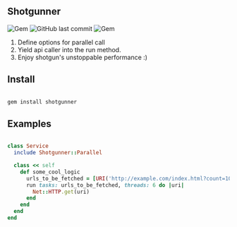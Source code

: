 ## Shotgunner
![Gem]()
![GitHub last commit]()
![Gem]()

1. Define options for parallel call
2. Yield api caller into the run method.
3. Enjoy shotgun's unstoppable performance :)

## Install

```ruby

gem install shotgunner

```
## Examples

```ruby

class Service
  include Shotgunner::Parallel

  class << self
    def some_cool_logic
      urls_to_be_fetched = [URI('http://example.com/index.html?count=10'), URI('http://example.com/index.html?count=20')]
      run tasks: urls_to_be_fetched, threads: 6 do |uri|
        Net::HTTP.get(uri)
      end
    end
  end
end

```